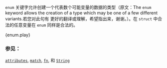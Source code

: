 `enum` 关键字允许创建一个代表数个可能变量的数据的类型（原文：The `enum` keyword allows
 the creation of a type which may be one of a few different variants.若您对此句有
 更好的翻译或理解，希望指出来，谢谢。）。在 `struct` 中合法的任意变量在 `enum` 同样是合法的。

{enum.play}

### 参见：

[`attributes`][attributes], [`match`][match], [`fn`][fn], 和 [`String`][str]

[attributes]: ../attribute.html
[c_struct]: http://en.wikipedia.org/wiki/Struct_(C_programming_language)
[match]: ../flow_control/match.html
[fn]: ../fn.html
[str]: ../std/str.html
